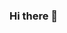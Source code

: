 ### Hi there 👋

<!--
**Vasanthi0812/Vasanthi0812** is a ✨ _special_ ✨ repository because its `README.md` (this file) appears on your GitHub profile.

Here are some ideas to get you started:

- 🔭 I’m currently working as an Intern at an early-stage startup.
- 🌱 I’m currently learning  TypeScript
- 💬 Ask me about HTML,CSS,JavaScript,PHP,MySQL,Node.js,React.js,etc.
- 📫 How to reach me: sornapudi.vasanthi@gmail.com

-->
